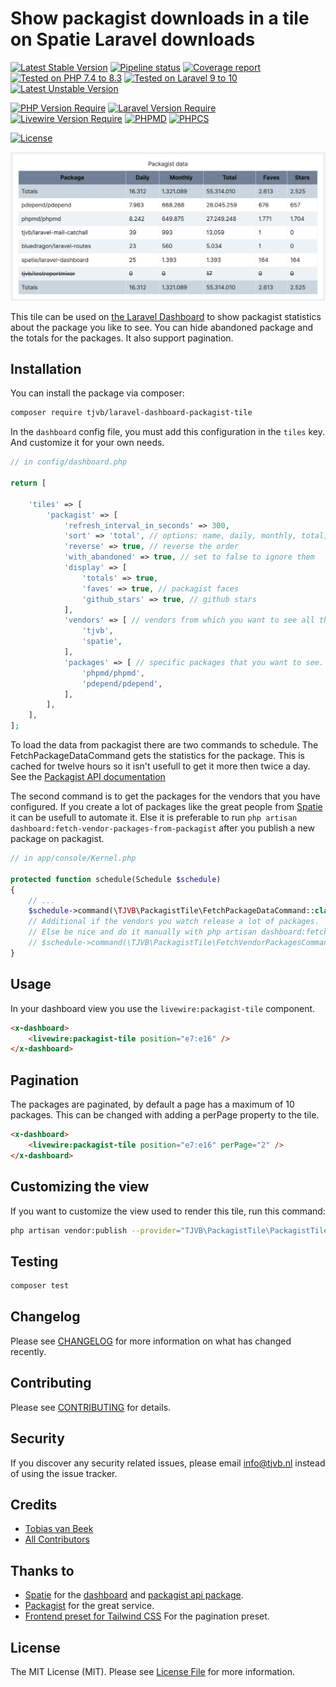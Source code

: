 # Show packagist downloads in a tile on Spatie Laravel downloads


[![Latest Stable Version](https://poser.pugx.org/tjvb/laravel-dashboard-packagist-tile/v)](https://packagist.org/packages/tjvb/laravel-dashboard-packagist-tile)
[![Pipeline status](https://gitlab.com/tjvb/laravel-dashboard-packagist-tile/badges/master/pipeline.svg)](https://gitlab.com/tjvb/laravel-dashboard-packagist-tile/-/pipelines?page=1&scope=all&ref=master)
[![Coverage report](https://gitlab.com/tjvb/laravel-dashboard-packagist-tile/badges/master/coverage.svg)](https://gitlab.com/tjvb/laravel-dashboard-packagist-tile/-/pipelines?page=1&scope=all&ref=master)
[![Tested on PHP 7.4 to 8.3](https://img.shields.io/badge/Tested%20on-PHP%207.4%20|%208.0%20|%208.1%20|%208.2%20|%208.3-brightgreen.svg?maxAge=2419200)](https://gitlab.com/tjvb/laravel-dashboard-packagist-tile/-/pipelines?page=1&scope=all&ref=master)
[![Tested on Laravel 9 to 10](https://img.shields.io/badge/Tested%20on-Laravel%207%20|%208%20|%209%20|%2010-brightgreen.svg?maxAge=2419200)](https://gitlab.com/tjvb/laravel-mail-catchall/-/pipelines?page=1&scope=all&ref=master)
[![Latest Unstable Version](https://poser.pugx.org/tjvb/laravel-dashboard-packagist-tile/v/unstable)](https://packagist.org/packages/tjvb/laravel-dashboard-packagist-tile)


[![PHP Version Require](https://poser.pugx.org/tjvb/laravel-dashboard-packagist-tile/require/php)](https://packagist.org/packages/tjvb/laravel-dashboard-packagist-tile)
[![Laravel Version Require](https://poser.pugx.org/tjvb/laravel-dashboard-packagist-tile/require/illuminate/support)](https://packagist.org/packages/tjvb/laravel-mail-catchall)
[![Livewire Version Require](https://poser.pugx.org/tjvb/laravel-dashboard-packagist-tile/require/livewire/livewire)](https://packagist.org/packages/tjvb/laravel-mail-catchall)
[![PHPMD](https://img.shields.io/badge/PHPMD-checked-brightgreen.svg)](https://gitlab.com/tjvb/laravel-dashboard-packagist-tile/-/blob/master/phpmd.xml.dist)
[![PHPCS](https://img.shields.io/badge/PHPCS-PSR12-brightgreen.svg)](https://gitlab.com/tjvb/laravel-dashboard-packagist-tile/-/blob/master/phpcs.xml.dist)


[![License](https://poser.pugx.org/tjvb/laravel-dashboard-packagist-tile/license)](https://packagist.org/packages/tjvb/laravel-dashboard-packagist-tile)


![Packagist data tile screenshot](/docs/images/packagist-data-screenshot.jpg)

This tile can be used on [the Laravel Dashboard](https://docs.spatie.be/laravel-dashboard) to show packagist statistics about the package you like to see. You can hide abandoned package and the totals for the packages. It also support pagination.

## Installation

You can install the package via composer:

```bash
composer require tjvb/laravel-dashboard-packagist-tile
```

In the `dashboard` config file, you must add this configuration in the `tiles` key. And customize it for your own needs.
```php
// in config/dashboard.php

return [

    'tiles' => [
        'packagist' => [
            'refresh_interval_in_seconds' => 300,
            'sort' => 'total', // options: name, daily, monthly, total, empty means no sorting.
            'reverse' => true, // reverse the order
            'with_abandoned' => true, // set to false to ignore them
            'display' => [
                'totals' => true,
                'faves' => true, // packagist faces
                'github_stars' => true, // github stars
            ],
            'vendors' => [ // vendors from which you want to see all the packages
                'tjvb',
                'spatie',
            ],
            'packages' => [ // specific packages that you want to see.
                'phpmd/phpmd',
                'pdepend/pdepend',
            ],
        ],
    ],
];


```

To load the data from packagist there are two commands to schedule. The FetchPackageDataCommand gets the statistics for the package. This is cached for twelve hours so it isn't usefull to get it more then twice a day. See the [Packagist API documentation](https://packagist.org/apidoc#get-package-data)  

The second command is to get the packages for the vendors that you have configured. If you create a lot of packages like the great people from [Spatie](https://spatie.be/) it can be usefull to automate it. Else it is preferable to run `php artisan dashboard:fetch-vendor-packages-from-packagist` after you publish a new package on packagist. 

```php
// in app/console/Kernel.php

protected function schedule(Schedule $schedule)
{
    // ...
    $schedule->command(\TJVB\PackagistTile\FetchPackageDataCommand::class)->twiceDaily();
    // Additional if the vendors you watch release a lot of packages.
    // Else be nice and do it manually with php artisan dashboard:fetch-vendor-packages-from-packagist.
    // $schedule->command(\TJVB\PackagistTile\FetchVendorPackagesCommand::class)->daily();
}
```

## Usage

In your dashboard view you use the `livewire:packagist-tile` component.

```html
<x-dashboard>
    <livewire:packagist-tile position="e7:e16" />
</x-dashboard>
```

## Pagination
The packages are paginated, by default a page has a maximum of 10 packages. This can be changed with adding a perPage property to the  tile.
```html
<x-dashboard>
    <livewire:packagist-tile position="e7:e16" perPage="2" />
</x-dashboard>
```

## Customizing the view

If you want to customize the view used to render this tile, run this command:

```bash
php artisan vendor:publish --provider="TJVB\PackagistTile\PackagistTileServiceProvider" --tag="dashboard-packagist-views"
```

## Testing

``` bash
composer test
```

## Changelog

Please see [CHANGELOG](CHANGELOG.md) for more information on what has changed recently.

## Contributing

Please see [CONTRIBUTING](CONTRIBUTING.md) for details.

## Security

If you discover any security related issues, please email info@tjvb.nl instead of using the issue tracker.


## Credits

- [Tobias van Beek](https://tjvb.nl/about)
- [All Contributors](https://gitlab.com/tjvb/laravel-dashboard-packagist-tile/-/graphs/master)

## Thanks to
- [Spatie](https://docs.spatie.be) for the [dashboard](https://github.com/spatie/laravel-dashboard) and [packagist api package](https://github.com/spatie/packagist-api).
- [Packagist](https://packagist.org/) for the great service.
- [Frontend preset for Tailwind CSS](https://github.com/laravel-frontend-presets/tailwindcss) For the pagination preset.

## License

The MIT License (MIT). Please see [License File](LICENSE.md) for more information.
